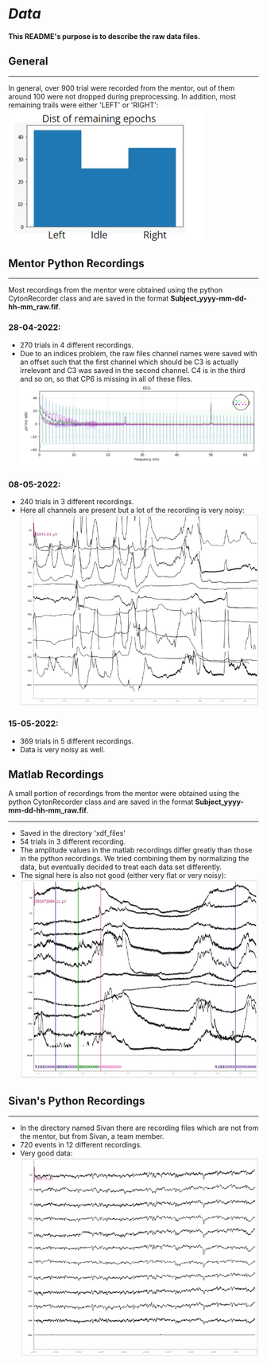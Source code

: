 # _Data_ 
#### This README's purpose is to describe the raw data files.

## General
___
In general, over 900 trial were recorded from the mentor, out of them around 100 were not dropped during preprocessing.
In addition, most remaining trails were either 'LEFT' or 'RIGHT':  
![img.png](README_resources/epochs_dist.png)

## Mentor Python Recordings
___
Most recordings from the mentor were obtained using the python CytonRecorder class and are saved in the format **Subject_yyyy-mm-dd-hh-mm_raw.fif**.

### 28-04-2022:
* 270 trials in 4 different recordings.
* Due to an indices problem, the raw files channel names were saved with an offset such that the first channel which should be C3 is actually irrelevant and C3 was saved in the second channel. C4 is in the third and so on, so that CP6 is missing in all of these files.  
![img.png](README_resources/indices_problem.png)

### 08-05-2022:
* 240 trials in 3 different recordings.
* Here all channels are present but a lot of the recording is very noisy:  
![img_1.png](README_resources/subject_raw.png)

### 15-05-2022:
* 369 trials in 5 different recordings.
* Data is very noisy as well.

## Matlab Recordings
A small portion of recordings from the mentor were obtained using the python CytonRecorder class and are saved in the format **Subject_yyyy-mm-dd-hh-mm_raw.fif**.
___
* Saved in the directory 'xdf_files'
* 54 trials in 3 different recording.
* The amplitude values in the matlab recordings differ greatly than those in the python recordings. We tried combining them by normalizing the data, but eventually decided to treat each data set differently.
* The signal here is also not good (either very flat or very noisy):  
![img_3.png](README_resources/subject_raw_matlab.png)

## Sivan's Python Recordings
___
* In the directory named Sivan there are recording files which are not from the mentor, but from Sivan, a team member.
* 720 events in 12 different recordings.
* Very good data:  
![img_2.png](README_resources/sivan_raw.png)